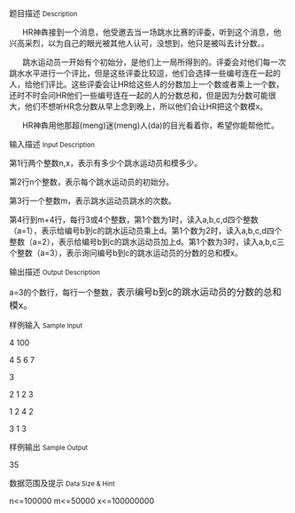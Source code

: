 <div class="panel panel-default">
<div class="area-title">
<span>
题目描述
<small>Description</small>
</span></div>
<div class="panel-body">

<p>      HR神犇接到一个消息，他受邀去当一场跳水比赛的评委，听到这个消息，他兴高采烈，以为自己的眼光被其他人认可，没想到，他只是被叫去计分数。。</p><p>      跳水运动员一开始有个初始分，是他们上一局所得到的。评委会对他们每一次跳水水平进行一个评比，但是这些评委比较逗，他们会选择一些编号连在一起的人，给他们评比。这些评委会让HR给这些人的分数加上一个数或者乘上一个数，还时不时会问HR他们一些编号连在一起的人的分数总和，但是因为分数可能很大，他们不想听HR念分数从早上念到晚上，所以他们会让HR把这个数模x。</p><p>      HR神犇用他那超(meng)迷(meng)人(da)的目光看着你，希望你能帮他忙。</p>

</div>
</div>

<div class="panel panel-default">
<div class="area-title">
<span>
输入描述
<small>Input Description</small>
</span></div>
<div class="panel-body">
<p>第1行两个整数n,x，表示有多少个跳水运动员和模多少。</p><p>第2行n个整数，表示每个跳水运动员的初始分。</p><p>第3行一个整数m，表示跳水运动员跳水的次数。</p><p>第4行到m+4行，每行3或4个整数，第1个数为1时，读入a,b,c,d四个整数（a=1），表示给编号b到c的跳水运动员乘上d。第1个数为2时，读入a,b,c,d四个整数（a=2），表示给编号b到c的跳水运动员加上d。第1个数为3时，读入a,b,c三个整数（a=3），表示询问编号b到c的跳水运动员的分数的总和模x。</p>

</div>
</div>
<div  class="panel panel-default">
<div class="area-title">
<span>
输出描述
<small>Output Description</small>
</span></div>
<div class="panel-body">

<p>a=3的个数行，每行一个整数，<span style="font-size: 16.3636360168457px;">表示编号b到c的跳水运动员的分数的总和模x。</span></p>

</div>
</div>


<div class="panel panel-default">
<div class="area-title">
<span>
样例输入
<small>Sample Input</small>
</span></div>
<div class="panel-body">
<p>4 100</p><p>4 5 6 7</p><p>3</p><p>2 1 2 3</p><p>1 2 4 2</p><p>3 1 3</p>

</div>
</div>

<div class="panel panel-default">
<div class="area-title">
<span>
样例输出
<small>Sample Output</small>
</span></div>
<div class="panel-body">
<p>35</p>

</div>
</div>

<div class="panel panel-default">
<div class="area-title">
<span>
数据范围及提示
<small>Data Size & Hint</small>
</span></div>
<div class="panel-body">
<p>n&lt;=100000 m&lt;=50000 x&lt;=100000000<br></p>
</div>
</div>
